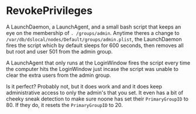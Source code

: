 # RevokePrivileges
A LaunchDaemon, a LaunchAgent, and a small bash script that keeps an eye on the membership of `. /groups/admin`. Anytime theres a change to `/var/db/dslocal/nodes/Default/groups/admin.plist`, the LaunchDaemon fires the script which by default sleeps for 600 seconds, then removes all but root and user 501 from the admin group.

A LaunchAgent that only runs at the LoginWindow fires the script every time the computer hits the LoginWindow just incase the script was unable to clear the extra users from the admin group.

Is it perfect? Probably not, but it does work and and it does keep administrative access to only the admin's that you set. It even has a bit of cheeky sneak detection to make sure noone has set their `PrimaryGroupID` to 80. If they do, it resets the `PrimaryGroupID` to 20.

